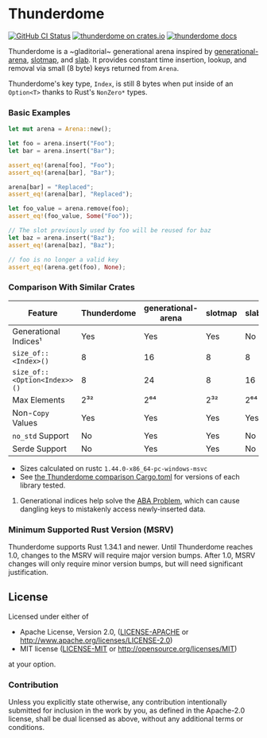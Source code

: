 # Thunderdome

[![GitHub CI Status](https://github.com/LPGhatguy/thunderdome/workflows/CI/badge.svg)](https://github.com/LPGhatguy/thunderdome/actions)
[![thunderdome on crates.io](https://img.shields.io/crates/v/thunderdome.svg)](https://crates.io/crates/thunderdome)
[![thunderdome docs](https://img.shields.io/badge/docs-docs.rs-orange.svg)](https://docs.rs/thunderdome)

Thunderdome is a ~gladitorial~ generational arena inspired by
[generational-arena](https://crates.io/crates/generational-arena),
[slotmap](https://crates.io/crates/slotmap), and
[slab](https://crates.io/crates/slab). It provides constant time insertion,
lookup, and removal via small (8 byte) keys returned from `Arena`.

Thunderdome's key type, `Index`, is still 8 bytes when put inside of an
`Option<T>` thanks to Rust's `NonZero*` types.

### Basic Examples

```rust
let mut arena = Arena::new();

let foo = arena.insert("Foo");
let bar = arena.insert("Bar");

assert_eq!(arena[foo], "Foo");
assert_eq!(arena[bar], "Bar");

arena[bar] = "Replaced";
assert_eq!(arena[bar], "Replaced");

let foo_value = arena.remove(foo);
assert_eq!(foo_value, Some("Foo"));

// The slot previously used by foo will be reused for baz
let baz = arena.insert("Baz");
assert_eq!(arena[baz], "Baz");

// foo is no longer a valid key
assert_eq!(arena.get(foo), None);
```

### Comparison With Similar Crates

| Feature                      | Thunderdome | generational-arena | slotmap | slab |
|------------------------------|-------------|--------------------|---------|------|
| Generational Indices¹        | Yes         | Yes                | Yes     | No   |
| `size_of::<Index>()`         | 8           | 16                 | 8       | 8    |
| `size_of::<Option<Index>>()` | 8           | 24                 | 8       | 16   |
| Max Elements                 | 2³²         | 2⁶⁴                | 2³²     | 2⁶⁴  |
| Non-`Copy` Values            | Yes         | Yes                | Yes     | Yes  |
| `no_std` Support             | No          | Yes                | Yes     | No   |
| Serde Support                | No          | Yes                | Yes     | No   |

* Sizes calculated on rustc `1.44.0-x86_64-pc-windows-msvc`
* See [the Thunderdome comparison
  Cargo.toml](https://github.com/LPGhatguy/thunderdome/blob/main/comparison/Cargo.toml)
  for versions of each library tested.

1. Generational indices help solve the [ABA
   Problem](https://en.wikipedia.org/wiki/ABA_problem), which can cause dangling
   keys to mistakenly access newly-inserted data.

### Minimum Supported Rust Version (MSRV)

Thunderdome supports Rust 1.34.1 and newer. Until Thunderdome reaches 1.0,
changes to the MSRV will require major version bumps. After 1.0, MSRV changes
will only require minor version bumps, but will need significant justification.

## License

Licensed under either of

 * Apache License, Version 2.0, ([LICENSE-APACHE](LICENSE-APACHE) or http://www.apache.org/licenses/LICENSE-2.0)
 * MIT license ([LICENSE-MIT](LICENSE-MIT) or http://opensource.org/licenses/MIT)

at your option.

### Contribution
Unless you explicitly state otherwise, any contribution intentionally submitted for inclusion in the work by you, as defined in the Apache-2.0 license, shall be dual licensed as above, without any additional terms or conditions.
